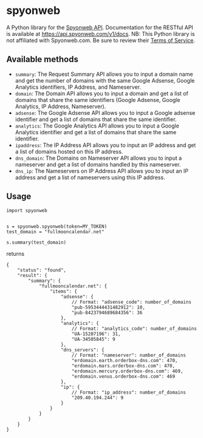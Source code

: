 # spyonweb

A Python library for the [Spyonweb API](https://api.spyonweb.com/v1/docs). Documentation for the RESTful API is available at https://api.spyonweb.com/v1/docs. NB: This Python library is not affiliated with Spyonweb.com. Be sure to review their [Terms of Service](http://www.spyonweb.com/terms).

## Available methods

- `summary`: The Request Summary API allows you to input a domain name and get the number of domains with the same Google Adsense, Google Analytics identifiers, IP Address, and Nameserver.
- `domain`: The Domain API allows you to input a domain and get a list of domains that share the same identifiers (Google Adsense, Google Analytics, IP Address, Nameserver).
- `adsense`: The Google Adsense API allows you to input a Google adsense identifier and get a list of domains that share the same identifier.
- `analytics`: The Google Analytics API allows you to input a Google Analytics identifier and get a list of domains that share the same identifier.
- `ipaddress`: The IP Address API allows you to input an IP address and get a list of domains hosted on this IP address.
- `dns_domain`: The Domains on Nameserver API allows you to input a nameserver and get a list of domains handled by this nameserver.
- `dns_ip`: The Nameservers on IP Address API allows you to input an IP address and get a list of nameservers using this IP address.

## Usage

```
import spyonweb


s = spyonweb.spyonweb(token=MY_TOKEN)
test_domain = "fullmooncalendar.net"

s.summary(test_domain)
```

returns

```
{
    "status": "found",
    "result": {
        "summary": {
            "fullmooncalendar.net": {
                "items": {
                    "adsense": {
                        // Format: "adsense_code": number_of_domains
                        "pub-5953444431482912": 10,
                        "pub-8423794689684356": 36
                    },
                    "analytics": {
                        // Format: "analytics_code": number_of_domains
                        "UA-15207196": 31,
                        "UA-34505845": 9
                    },
                    "dns_servers": {
                        // Format: "nameserver": number_of_domains
                        "erdomain.earth.orderbox-dns.com": 470,
                        "erdomain.mars.orderbox-dns.com": 470,
                        "erdomain.mercury.orderbox-dns.com": 469,
                        "erdomain.venus.orderbox-dns.com": 469
                    },
                    "ip": {
                        // Format: "ip_address": number_of_domains
                        "209.40.194.244": 9
                    }
                }
            }
        }
    }
}
```
